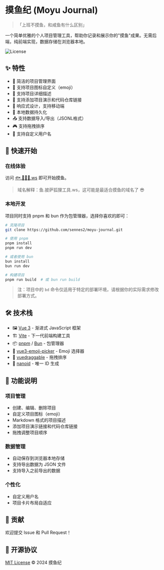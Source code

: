 # 摸鱼纪 (Moyu Journal)

> 「上班不摸鱼，和咸鱼有什么区别」

一个简单优雅的个人项目管理工具，帮助你记录和展示你的"摸鱼"成果。无需后端，纯前端实现，数据存储在浏览器本地。

![License](https://img.shields.io/github/license/senzi/moyu-journal)

## ✨ 特性

- 🎯 简洁的项目管理界面
- 🎨 支持项目图标自定义（emoji）
- 📝 支持项目详细描述
- 🔗 支持添加项目演示和代码仓库链接
- 📱 响应式设计，支持移动端
- 💾 本地数据持久化
- 📤 支持数据导入/导出（JSONL格式）
- 🎮 支持拖拽排序
- 👤 支持自定义用户名

## 🚀 快速开始

### 在线体验

访问 [🐟.🍕🦊🔧.ws](https://🐟.🍕🦊🔧.ws) 即可开始摸鱼。

> 域名解释：鱼.披萨狐狸工具.ws，这可能是最适合摸鱼的域名了 😎

### 本地开发

项目同时支持 pnpm 和 bun 作为包管理器，选择你喜欢的即可：

```bash
# 克隆项目
git clone https://github.com/sennes2/moyu-journal.git

# 使用 pnpm
pnpm install
pnpm run dev

# 或者使用 bun
bun install
bun run dev

# 构建项目
pnpm run build  # 或 bun run build
```

> 注：项目中的 `bd` 命令仅适用于特定的部署环境，请根据你的实际需求修改部署方式。

## 🛠️ 技术栈

- 🖼️ [Vue 3](https://vuejs.org/) - 渐进式 JavaScript 框架
- 🏗️ [Vite](https://vitejs.dev/) - 下一代前端构建工具
- 📦 [pnpm](https://pnpm.io/) / [Bun](https://bun.sh/) - 包管理器
- 🎨 [vue3-emoji-picker](https://github.com/delowardev/vue3-emoji-picker) - Emoji 选择器
- 🎯 [vuedraggable](https://github.com/SortableJS/Vue.Draggable) - 拖拽排序
- 🔑 [nanoid](https://github.com/ai/nanoid) - 唯一 ID 生成

## 📝 功能说明

### 项目管理
- 创建、编辑、删除项目
- 自定义项目图标（emoji）
- Markdown 格式的项目描述
- 添加项目演示链接和代码仓库链接
- 拖拽调整项目顺序

### 数据管理
- 自动保存到浏览器本地存储
- 支持导出数据为 JSON 文件
- 支持导入之前导出的数据

### 个性化
- 自定义用户名
- 项目卡片布局自适应

## 🤝 贡献

欢迎提交 Issue 和 Pull Request！

## 📄 开源协议

[MIT License](LICENSE) © 2024 摸鱼纪
